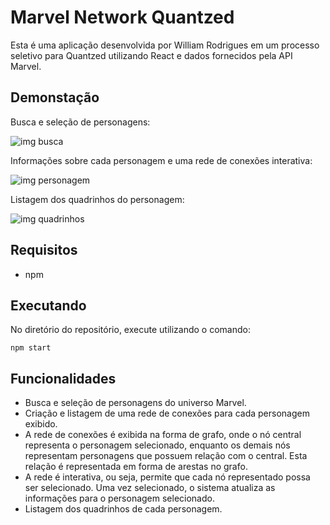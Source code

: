 # Marvel Network Quantzed
Esta é uma aplicação desenvolvida por William Rodrigues em um processo seletivo para Quantzed utilizando React e dados fornecidos pela API Marvel.

## Demonstação
Busca e seleção de personagens:

![img busca](https://i.ibb.co/7Q1Ntg2/print01.png)

Informações sobre cada personagem e uma rede de conexões interativa:

![img personagem](https://i.ibb.co/JvK6Vk7/print02.png)

Listagem dos quadrinhos do personagem:

![img quadrinhos](https://i.ibb.co/236w249/print03.png)

## Requisitos
- npm

## Executando
No diretório do repositório, execute utilizando o comando:
```
npm start
```

## Funcionalidades

- Busca e seleção de personagens do universo Marvel.
- Criação e listagem de uma rede de conexões para cada personagem exibido.
- A rede de conexões é exibida na forma de grafo, onde o nó central representa o personagem selecionado,  enquanto os demais nós representam personagens que possuem relação com o central. Esta relação é representada em forma de arestas no grafo.
- A rede é interativa, ou seja, permite que cada nó representado possa ser selecionado. Uma vez selecionado, o sistema atualiza as informações para o personagem selecionado.
- Listagem dos quadrinhos de cada personagem.


